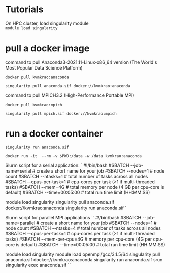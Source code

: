 # Tutorials

On HPC cluster, load singularity module 
\
`module load singularity `

# pull a docker image 

command to pull Anaconda3-2021.11-Linux-x86_64 version (The World's Most Popular Data Science Platform)

`docker pull kvmkrao:anaconda` 

`singularity pull anaconda.sif docker://kvmkrao:anaconda `

command to pull MPICH3.2 (High-Performance Portable MPI)

`docker pull kvmkrao:mpich`

`singularity pull mpich.sif docker://kvmkrao:mpich `
 

# run a docker container
`singularity run anaconda.sif `

`docker run -it  --rm -v $PWD:/data -w /data kvmkrao:anaconda `

Slurm script for a serial application:
`
#!/bin/bash
#SBATCH --job-name=serial        # create a short name for your job
#SBATCH --nodes=1                # node count
#SBATCH --ntasks=1               # total number of tasks across all nodes
#SBATCH --cpus-per-task=1        # cpu-cores per task (>1 if multi-threaded tasks)
#SBATCH --mem=4G                 # total memory per node (4 GB per cpu-core is default)
#SBATCH --time=00:05:00          # total run time limit (HH:MM:SS)

module load singularity
singularity pull anaconda.sif docker://kvmkrao:anaconda
singularity run anaconda.sif
`

Slurm script for parallel MPI applications 
``
#!/bin/bash
#SBATCH --job-name=parallel      # create a short name for your job
#SBATCH --nodes=1                # node count
#SBATCH --ntasks=4               # total number of tasks across all nodes
#SBATCH --cpus-per-task=1        # cpu-cores per task (>1 if multi-threaded tasks)
#SBATCH --mem-per-cpu=4G         # memory per cpu-core (4G per cpu-core is default)
#SBATCH --time=00:05:00          # total run time limit (HH:MM:SS)

module load singularity
module load openmpi/gcc/3.1.5/64
singularity pull anaconda.sif docker://kvmkrao:anaconda
singularity run anaconda.sif
srun singularity exec anaconda.sif
``

